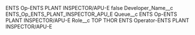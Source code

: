 <?xml version="1.0" encoding="UTF-8"?>
<CustomMetadata xmlns="http://soap.sforce.com/2006/04/metadata" xmlns:xsi="http://www.w3.org/2001/XMLSchema-instance" xmlns:xsd="http://www.w3.org/2001/XMLSchema">
    <label>ENTS Op-ENTS PLANT INSPECTOR/APU-E</label>
    <protected>false</protected>
    <values>
        <field>Developer_Name__c</field>
        <value xsi:type="xsd:string">ENTS_Op_ENTS_PLANT_INSPECTOR_APU_E</value>
    </values>
    <values>
        <field>Queue__c</field>
        <value xsi:type="xsd:string">ENTS Op-ENTS PLANT INSPECTOR/APU-E</value>
    </values>
    <values>
        <field>Role__c</field>
        <value xsi:type="xsd:string">TOP THOR ENTS Operator-ENTS PLANT INSPECTOR/APU-E</value>
    </values>
</CustomMetadata>
